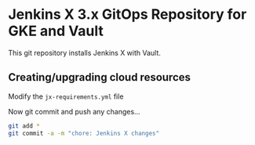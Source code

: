 # Jenkins X 3.x GitOps Repository for GKE and Vault

This git repository installs Jenkins X with Vault.

## Creating/upgrading cloud resources

Modify the `jx-requirements.yml` file

Now git commit and push any changes...

```bash 
git add *
git commit -a -m "chore: Jenkins X changes"
```

